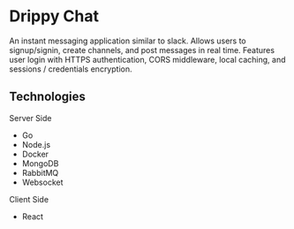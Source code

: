 # Drippy Chat

An instant messaging application similar to slack. Allows users to signup/signin, create channels, and post messages in real time. 
Features user login with HTTPS authentication, CORS middleware, local caching, and sessions / credentials encryption.

## Technologies
Server Side
- Go
- Node.js
- Docker
- MongoDB
- RabbitMQ
- Websocket

Client Side
- React
